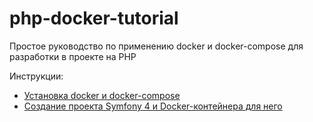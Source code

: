# php-docker-tutorial

Простое руководство по применению docker и docker-compose для разработки в проекте на PHP

Инструкции:

* [Установка docker и docker-compose](01_install)
* [Создание проекта Symfony 4 и Docker-контейнера для него](02_symfony)
